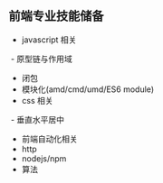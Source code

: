 ## 前端专业技能储备

- javascript 相关

  - 原型链与作用域
  - 闭包
  - 模块化(amd/cmd/umd/ES6 module)
- css 相关

  - 垂直水平居中
- 前端自动化相关
- http
- nodejs/npm
- 算法